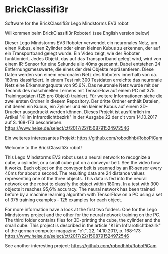 # BrickClassifi3r
Software for the BrickClassifi3r Lego Mindstorms EV3 robot

Willkommen beim BrickClassifi3r Roboter!
(see English version below)

Dieser Lego Mindstorms EV3 Roboter verwendet ein neuronales Netz, um einen Kubus, einen Zylinder oder einen kleinen Kubus
zu erkennen, der auf ein Transportband gelegt wurde. Ein Video zeigt, wie der Roboter funktioniert. Jedes Objekt, das 
auf das Transportband gelegt wird, wird von einem IR-Sensor für eine Sekunde alle 40ms gescannt. 
Dabei entstehen 24 Entfernungsmesswerte, die eines der drei Objekte repräsentieren.  Diese Daten werden
von einem neuronalen Netz des Roboters innerhalb von ca. 180ms klassifiziert. 
In einem Test mit 300 Testdaten erreichte das neuronale Netz eine Erkennungsquote von 95,6%.
Das neuronale Netz wurde mit der Technik des maschinellen Lernens mit TensorFlow auf einem PC mit 375 Trainingsdaten 
(125 pro Objekt) trainiert. 
Für weitere Informationen siehe die zwei ersten Ordner in diesem Repository.  Der dritte Ordner enthält Dateien,
mit denen ein Kubus, ein Zyliner und ein kleiner Kubus auf einem 3D-Drucker ausgedruckt werden können.
Dieses Projekt ist ausführlich im Artikel "KI im Infrarotlichtbezirk" in der Ausgabe 22 der c't vom 14.10.2017
auf S. 168-173 beschrieben.
https://www.heise.de/select/ct/2017/22/1508791524972546

Ein weiteres interessantes Projekt: https://github.com/robodhhb/RoboPiCam

Welcome to the BrickClassifi3r robot!

This Lego Mindstorms EV3 robot uses a neural network to recognize a cube, a cylinder, or a small cube put on a conveyor belt. 
See the video how it works. Each object on the conveyor belt is scanned by an IR-sensor every 40ms for about a second. 
The resulting data are 24 distance values representing one of the three objects. 
This data is fed into the neural network on the robot to classify the object within 180ms.
In a test with 300 objects it reaches 95,6% accuracy.
The neural network has been trained before by a machine learning algorithm with TensorFlow on a PC using a set of 
375 training examples - 125 examples for each object. 
 
For more information have a look at the first two folders: One for the Lego Mindstorms project and the other
for the neural network training on the PC. The third folder contains files for 3D-printing the cube, the cylinder
and the small cube. 
This project is described in the article "KI im Infrarotlichtbezirk" of the german computer magazine "c't", 22, 14.10.2017,
p. 168-173
https://www.heise.de/select/ct/2017/22/1508791524972546

See another interesting project: https://github.com/robodhhb/RoboPiCam


